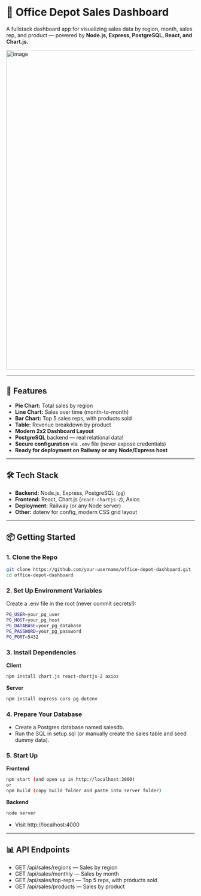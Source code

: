 # 🏢 Office Depot Sales Dashboard

A fullstack dashboard app for visualizing sales data by region, month, sales rep, and product — powered by **Node.js, Express, PostgreSQL, React, and Chart.js**.

<img width="1084" height="853" alt="image" src="https://github.com/user-attachments/assets/b7ed061f-b55d-4348-83a9-175387882c84" />


---

## 🚀 Features

- **Pie Chart:** Total sales by region
- **Line Chart:** Sales over time (month-to-month)
- **Bar Chart:** Top 5 sales reps, with products sold
- **Table:** Revenue breakdown by product
- **Modern 2x2 Dashboard Layout**
- **PostgreSQL** backend — real relational data!
- **Secure configuration** via `.env` file (never expose credentials)
- **Ready for deployment on Railway or any Node/Express host**

---

## 🛠️ Tech Stack

- **Backend:** Node.js, Express, PostgreSQL (`pg`)
- **Frontend:** React, Chart.js (`react-chartjs-2`), Axios
- **Deployment:** Railway (or any Node server)
- **Other:** dotenv for config, modern CSS grid layout

---

## 📦 Getting Started

### 1. **Clone the Repo**

```bash
git clone https://github.com/your-username/office-depot-dashboard.git
cd office-depot-dashboard
```

### 2. **Set Up Environment Variables**

Create a .env file in the root (never commit secrets!):
```bash
PG_USER=your_pg_user
PG_HOST=your_pg_host
PG_DATABASE=your_pg_database
PG_PASSWORD=your_pg_password
PG_PORT=5432
```

### 3. **Install Dependencies**

**Client**
```bash
npm install chart.js react-chartjs-2 axios
```
**Server**
```bash
npm install express cors pg dotenv
```

### 4. **Prepare Your Database**

- Create a Postgres database named salesdb.
- Run the SQL in setup.sql (or manually create the sales table and seed dummy data).

### 5. **Start Up**

**Frontend**
```bash
npm start (and open up in http://localhost:3000)
or
npm build (copy build folder and paste into server folder)
```
**Backend**
```bash
node server
```
- Visit http://localhost:4000

---

## 📊 API Endpoints

- GET /api/sales/regions — Sales by region
- GET /api/sales/monthly — Sales by month
- GET /api/sales/top-reps — Top 5 reps, with products sold
- GET /api/sales/products — Sales by product


